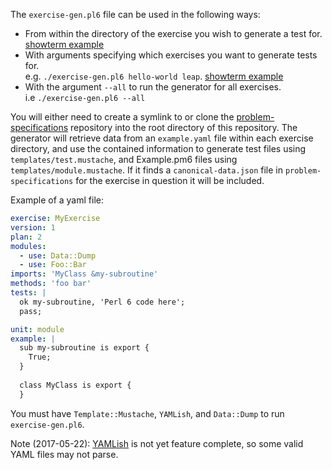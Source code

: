 The `exercise-gen.pl6` file can be used in the following ways:
* From within the directory of the exercise you wish to generate a test for. [showterm example](http://showterm.io/cc7ddb7b23bb73e784d7d)
* With arguments specifying which exercises you want to generate tests for.  
  e.g. `./exercise-gen.pl6 hello-world leap`. [showterm example](http://showterm.io/54d5cf196eb45a0e40640)
* With the argument `--all` to run the generator for all exercises.  
  i.e `./exercise-gen.pl6 --all`

You will either need to create a symlink to or clone the
[problem-specifications](https://github.com/exercism/problem-specifications) repository
into the root directory of this repository.
The generator will retrieve data from an `example.yaml` file within
each exercise directory, and use the contained information to generate
test files using `templates/test.mustache`, and Example.pm6 files using
`templates/module.mustache`. If it finds a `canonical-data.json` file in
`problem-specifications` for the exercise in question it will be included.

Example of a yaml file:
```yaml
exercise: MyExercise
version: 1
plan: 2
modules:
  - use: Data::Dump
  - use: Foo::Bar
imports: 'MyClass &my-subroutine'
methods: 'foo bar'
tests: |
  ok my-subroutine, 'Perl 6 code here';
  pass;

unit: module
example: |
  sub my-subroutine is export {
    True;
  }
  
  class MyClass is export {
  }
```

You must have `Template::Mustache`, `YAMLish`, and `Data::Dump` to run `exercise-gen.pl6`.

Note (2017-05-22): [YAMLish](http://modules.perl6.org/dist/YAMLish)
is not yet feature complete, so some valid YAML files may not parse.
